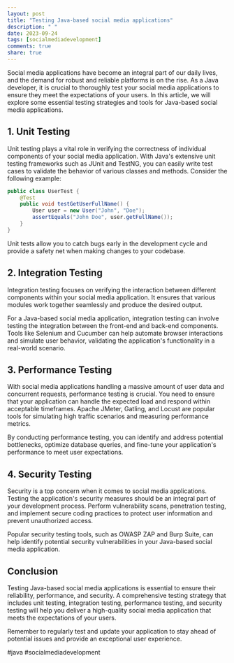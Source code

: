 ```yaml
---
layout: post
title: "Testing Java-based social media applications"
description: " "
date: 2023-09-24
tags: [socialmediadevelopment]
comments: true
share: true
---
```


Social media applications have become an integral part of our daily lives, and the demand for robust and reliable platforms is on the rise. As a Java developer, it is crucial to thoroughly test your social media applications to ensure they meet the expectations of your users. In this article, we will explore some essential testing strategies and tools for Java-based social media applications.

## 1. Unit Testing

Unit testing plays a vital role in verifying the correctness of individual components of your social media application. With Java's extensive unit testing frameworks such as JUnit and TestNG, you can easily write test cases to validate the behavior of various classes and methods. Consider the following example:

```java
public class UserTest {
    @Test
    public void testGetUserFullName() {
        User user = new User("John", "Doe");
        assertEquals("John Doe", user.getFullName());
    }
}
```

Unit tests allow you to catch bugs early in the development cycle and provide a safety net when making changes to your codebase.

## 2. Integration Testing

Integration testing focuses on verifying the interaction between different components within your social media application. It ensures that various modules work together seamlessly and produce the desired output. 

For a Java-based social media application, integration testing can involve testing the integration between the front-end and back-end components. Tools like Selenium and Cucumber can help automate browser interactions and simulate user behavior, validating the application's functionality in a real-world scenario.

## 3. Performance Testing

With social media applications handling a massive amount of user data and concurrent requests, performance testing is crucial. You need to ensure that your application can handle the expected load and respond within acceptable timeframes. Apache JMeter, Gatling, and Locust are popular tools for simulating high traffic scenarios and measuring performance metrics.

By conducting performance testing, you can identify and address potential bottlenecks, optimize database queries, and fine-tune your application's performance to meet user expectations.

## 4. Security Testing

Security is a top concern when it comes to social media applications. Testing the application's security measures should be an integral part of your development process. Perform vulnerability scans, penetration testing, and implement secure coding practices to protect user information and prevent unauthorized access.

Popular security testing tools, such as OWASP ZAP and Burp Suite, can help identify potential security vulnerabilities in your Java-based social media application.

## Conclusion

Testing Java-based social media applications is essential to ensure their reliability, performance, and security. A comprehensive testing strategy that includes unit testing, integration testing, performance testing, and security testing will help you deliver a high-quality social media application that meets the expectations of your users.

Remember to regularly test and update your application to stay ahead of potential issues and provide an exceptional user experience.

#java #socialmediadevelopment